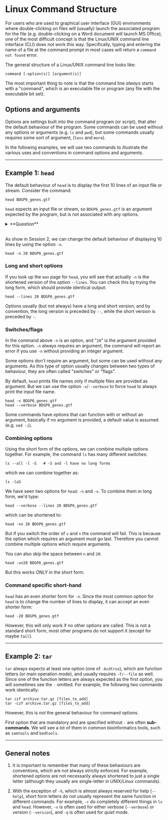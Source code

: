 # Linux Command Structure

For users who are used to graphical user interface (GUI) environments where double-clicking on files will (usually) launch the associated program for the file (e.g. double-clicking on a Word document will launch MS Office),
one of the most difficult concept is that the Linux/UNIX command line interface (CLI) does not work this way.
Specifically, typing and entering the name of a file at the command prompt in most cases will return a `command not found` error.

The general structure of a Linux/UNIX command line looks like:

`command [-option(s)] [argument(s)]`

The most important thing to note is that the command line *always* starts with a "command", which is an executable file or program (any file with the executable bit set).

## Options and arguments

Options are settings built into the command program (or script), that alter the default behaviour of the program. Some commands can be used without any options or arguments (e.g. `ls` and `pwd`), but some commands usually requires some sort of argument, (`less` and `more`).

In the following examples, we will use two commands to illustrate the various uses and conventions in command options and arguments.

---------------------------------

## **Example 1:** `head`

The default behaviour of `head` is to display the first 10 lines of an input file or stream. Consider the command:

```
head BDGP6_genes.gtf
```

`head` expects an input file or stream, so `BDGP6_genes.gtf` is an argument expected by the program, but is not associated with any options.

<details><summary>**Question**</summary>
What happens if you enter `head` without specifying any files?</details>
<br>

As show in Session 2, we can change the default behaviour of displaying 10 lines by using the option `-n`.

```
head -n 20 BDGP6_genes.gtf
```

### Long and short options

If you look up the `man` page for `head`, you will see that actually `-n` is the shortened version of the option `--lines`. You can check this by trying the long form, which should provide identical output:

```
head --lines 20 BDGP6_genes.gtf
```

Options usually (but not always) have a long and short version, and by convention, the long version is preceded by `--`, while the short version is preceded by `-`.

### Switches/flags

In the command above `-n` is an option, and "`20`" is the argument provided for this option. `-n` always requires an argument, the command will report an error if you use `-n` without providing an integer argument.

Some options don't require an argument, but some can be used without any arguments. As this type of option usually changes between two types of behaviour, they are often called "switches" or "flags".

By default, `head` prints file names only if multiple files are provided as argument. But we can use the option `-v`/`--verbose` to force `head` to always print the input file name.

```
head -v BDGP6_genes.gtf
head --verbose BDGP6_genes.gtf
```

Some commands have options that can function with or without an argument, basically if no argument is provided, a default value is assumed (e.g. `sed -i`).


### Combining options

Using the short form of the options, we can combine multiple options together. For example, the command `ls` has many different switches:

```
ls --all -l -S   # -S and -l have no long forms
```
which we can combine together as:
```
ls -laS
```

We have seen two options for `head`: `-n` and `-v`. To combine them in long form, we'd type:

```
head --verbose --lines 20 BDGP6_genes.gtf
```

which can be shortened to:

```
head -vn 20 BDGP6_genes.gtf
```

But if you switch the order of `v` and `n` the command will fail. This is because the option which requires an argument must go last. Therefore you cannot combine multiple options which require arguments.

You can also skip the space between `n` and `20`:
```
head -vn20 BDGP6_genes.gtf
```
But this works *ONLY* in the short form.

### Command specific short-hand

`head` has an even shorter form for `-n`. Since the most common option for `head` is to change the number of lines to display, it can accept an even shorter form:

```
head -20 BDGP6_genes.gtf
```

However, this will only work if no other options are called. This is not a standard short form, most other programs do not support it (except for maybe `tail`).


---------------------------------

## **Example 2:** `tar`

`tar` always expects at least one option (one of `-Acdtrux`), which are function letters (or main operation mode), and usually requires `-f/--file` as well. Since one of the function letters are always expected as the first option, you will sometimes see the `-` omitted. For example, the following two commands work identically:

```
tar czf archive.tar.gz [files_to_add]
tar -czf archive.tar.gz [files_to_add]
```

However, this is *not* the general behaviour for command options.

First option that are mandatory and are specified without `-` are often **sub-commands**. We will see a lot of them in common bioinformatics tools, such as `samtools` and `bedtools`.

------

## General notes

1. It is important to remember that many of these behaviours are conventions, which are not always strictly enforced. For example, shortened options are not necessarily always shortened to just a single letter (although they usually are single-letter in UNIX/Linux commands).

2. With the exception of `-h`, which is almost always reserved for help (`--help`), short form letters do not usually represent the same function in different commands. For example, `-c` do completely different things in `ls` and `head`. However, `-v` is often used for either *verbose* (`--verbose`) or *version* (`--version`), and `-q` is often used for *quiet* mode.
